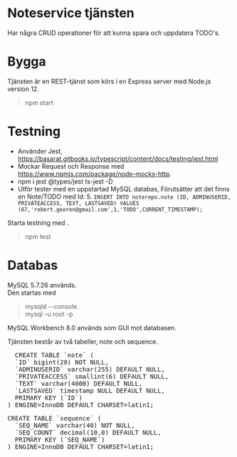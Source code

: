 # Noteservice tjänsten
Har några CRUD operationer för att kunna spara och uppdatera TODO's.

# Bygga
Tjänsten är en REST-tjänst som körs i en Express server med Node.js version 12.

> npm start

# Testning
* Använder Jest, https://basarat.gitbooks.io/typescript/content/docs/testing/jest.html
* Mockar Request och Response med https://www.npmjs.com/package/node-mocks-http.
* npm i jest @types/jest ts-jest -D
* Utför tester med en uppstartad MySQL databas, Förutsätter att det finns en Note/TODO med Id: 5.
`INSERT INTO noterepo.note (ID, ADMINUSERID, PRIVATEACCESS, TEXT, LASTSAVED) VALUES (67,'robert.georen@gmail.com',1,'TODO',CURRENT_TIMESTAMP);`

Starta testning med .
> npm test
>
# Databas
MySQL 5.7.26 används.  
Den startas med
> mysqld --console.  
> mysql -u root -p  

MySQL Workbench 8.0 används som GUI mot databasen. 

Tjänsten består av två tabeller, note och sequence.  
<pre>
  CREATE TABLE `note` (  
  `ID` bigint(20) NOT NULL,  
  `ADMINUSERID` varchar(255) DEFAULT NULL,  
  `PRIVATEACCESS` smallint(6) DEFAULT NULL,  
  `TEXT` varchar(4000) DEFAULT NULL,  
  `LASTSAVED` timestamp NULL DEFAULT NULL,  
  PRIMARY KEY (`ID`)   
) ENGINE=InnoDB DEFAULT CHARSET=latin1;  
</pre>

<pre>
CREATE TABLE `sequence` (
  `SEQ_NAME` varchar(40) NOT NULL,
  `SEQ_COUNT` decimal(10,0) DEFAULT NULL,
  PRIMARY KEY (`SEQ_NAME`)
) ENGINE=InnoDB DEFAULT CHARSET=latin1;
</pre>